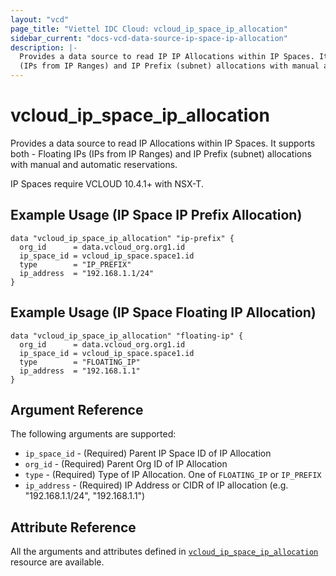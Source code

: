 ```yaml
---
layout: "vcd"
page_title: "Viettel IDC Cloud: vcloud_ip_space_ip_allocation"
sidebar_current: "docs-vcd-data-source-ip-space-ip-allocation"
description: |-
  Provides a data source to read IP IP Allocations within IP Spaces. It supports both - Floating IPs 
  (IPs from IP Ranges) and IP Prefix (subnet) allocations with manual and automatic reservations.
---
```


# vcloud\_ip\_space\_ip\_allocation

Provides a data source to read IP Allocations within IP Spaces. It supports both - Floating IPs
(IPs from IP Ranges) and IP Prefix (subnet) allocations with manual and automatic reservations.

IP Spaces require VCLOUD 10.4.1+ with NSX-T.

## Example Usage (IP Space IP Prefix Allocation)

```hcl
data "vcloud_ip_space_ip_allocation" "ip-prefix" {
  org_id      = data.vcloud_org.org1.id
  ip_space_id = vcloud_ip_space.space1.id
  type        = "IP_PREFIX"
  ip_address  = "192.168.1.1/24"
}
```

## Example Usage (IP Space Floating IP Allocation)
```hcl
data "vcloud_ip_space_ip_allocation" "floating-ip" {
  org_id      = data.vcloud_org.org1.id
  ip_space_id = vcloud_ip_space.space1.id
  type        = "FLOATING_IP"
  ip_address  = "192.168.1.1"
}
```

## Argument Reference

The following arguments are supported:

* `ip_space_id` - (Required) Parent IP Space ID of IP Allocation
* `org_id` - (Required) Parent Org ID of IP Allocation
* `type` - (Required) Type of IP Allocation. One of `FLOATING_IP` or `IP_PREFIX`
* `ip_address` - (Required) IP Address or CIDR of IP allocation (e.g. "192.168.1.1/24", "192.168.1.1")

## Attribute Reference

All the arguments and attributes defined in
[`vcloud_ip_space_ip_allocation`](/providers/terraform-viettelidc/vcloud/latest/docs/resources/ip_space_ip_allocation)
resource are available.
